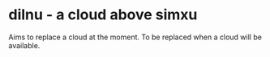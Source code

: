 # dilnu - a cloud above simxu

Aims to replace a cloud at the moment. To be replaced when a cloud will be available.